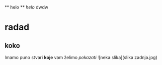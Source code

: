 ** helo **
*helo*
dwdw
# radad
## koko
Imamo puno stvari **koje** vam želimo *pokazati*
![neka slika](slika zadnja.jpg)